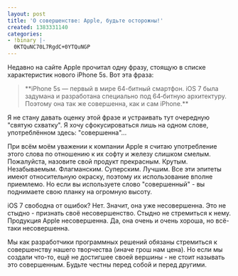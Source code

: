 ```yaml
---
layout: post
title: 'О совершенстве: Apple, будьте осторожны!'
created: 1383331140
categories:
- !binary |-
  0KTQuNC70L7RgdC+0YTQuNGP
---
```

Недавно на сайте Apple прочитал одну фразу, стоящую в списке характеристик нового iPhone 5s. Вот эта фраза:

<blockquote>**iPhone 5s — первый в мире 64-битный смартфон. iOS 7 была задумана и разработана специально под 64‑битную архитектуру. Поэтому она так же совершенна, как и сам iPhone.**</blockquote>

Я не стану давать оценку этой фразе и устраивать тут очередную "святую схватку". Я хочу сфокусироваться лишь на одном слове, употреблённом здесь: "совершенна"...

При всём моём уважении к компании Apple я считаю употребление этого слова по отношению к их софту и железу слишком смелым. Пожалуйста, назовите свой продукт прекрасным. Крутым. Незабываемым. Флагманским. Суперским. Лучшим. Все эти эпитеты имеют относительную окраску, поэтому их использование вполне приемлемо. Но если вы используете слово "совершенный" - вы поднимаете свою планку на огромную высоту.

iOS 7 свободна от ошибок? Нет. Значит, она уже несовершенна. Это не стыдно - признать своё несовершенство. Стыдно не стремиться к нему. Продукция Apple несовершенна. Да, она очень и очень хороша, но всё-таки несовершенна.

Мы как разработчики программных решений обязаны стремиться к совершенству нашего творчества (иначе грош нам цена). Но если мы создали что-то, ещё не достигшее своей вершины - не стоит называть это совершенным. Будьте честны перед собой и перед другими.
